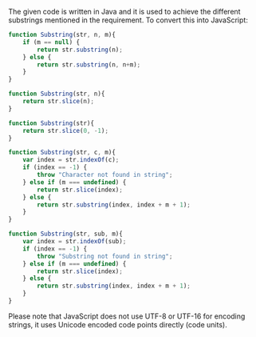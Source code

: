 The given code is written in Java and it is used to achieve the different substrings mentioned in the requirement. To convert this into JavaScript:

```javascript
function Substring(str, n, m){
    if (m == null) {
        return str.substring(n);
    } else {
        return str.substring(n, n+m);
    }
}

function Substring(str, n){
    return str.slice(n);
}

function Substring(str){
    return str.slice(0, -1);
}

function Substring(str, c, m){
    var index = str.indexOf(c);
    if (index == -1) {
        throw "Character not found in string";
    } else if (m === undefined) {
        return str.slice(index);
    } else {
        return str.substring(index, index + m + 1);
    }
}

function Substring(str, sub, m){
    var index = str.indexOf(sub);
    if (index == -1) {
        throw "Substring not found in string";
    } else if (m === undefined) {
        return str.slice(index);
    } else {
        return str.substring(index, index + m + 1);
    }
}
```
Please note that JavaScript does not use UTF-8 or UTF-16 for encoding strings, it uses Unicode encoded code points directly (code units).
